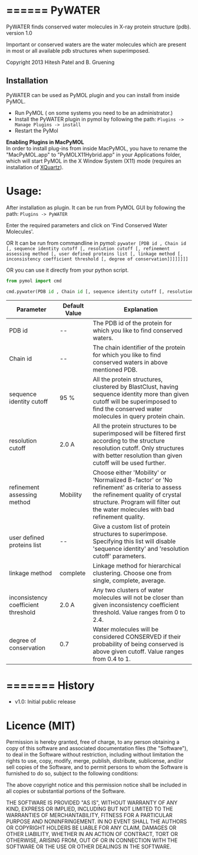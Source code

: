 ======
PyWATER
======

PyWATER finds conserved water molecules in X-ray protein structure (pdb).
version 1.0

Important or conserved waters are the water molecules which are present in most or all available pdb structures when superimposed.

Copyright 2013 Hitesh Patel and B. Gruening


Installation
------------

PyWATER can be used as PyMOL plugin and you can install from inside PyMOL.  
- Run PyMOL ( on some systems you need to be an administrator.)  
- Install the PyWATER plugin in pymol by following the path: `Plugins -> Manage Plugins -> install`  
- Restart the PyMol  

**Enabling Plugins in MacPyMOL**   
In order to install plug-ins from inside MacPyMOL, you have to rename the "MacPyMOL.app" to "PyMOLX11Hybrid.app" in your Applications folder, which will start PyMOL in the X Window System (X11) mode (requires an installation of [XQuartz](http://xquartz.macosforge.org/landing/)).



Usage:
======


After installation as plugin. It can be run from PyMOL GUI by following the path: `Plugins -> PyWATER`

Enter the required parameters and click on 'Find Conserved Water Molecules'.

OR It can be run from commandline in pymol:
    `pywater [PDB id , Chain id [, sequence identity cutoff [, resolution cutoff [, refinement assessing method [, user defined proteins list [, linkage method [, inconsistency coefficient threshold [, degree of conservation]]]]]]]]`

OR you can use it directly from your python script.

```python
from pymol import cmd

cmd.pywater(PDB id , Chain id [, sequence identity cutoff [, resolution cutoff [, refinement assessing method [, user defined proteins list [, linkage method [, inconsistency coefficient threshold [, degree of conservation]]]]]]])

```


Parameter    | Default Value | Explanation
-------- | -------- | -----------
PDB id | -- | The PDB id of the protein for which you like to find conserved waters.
Chain id | -- | The chain identifier of the protein for which you like to find conserved waters in above mentioned PDB.
sequence identity cutoff | 95 % | All the protein structures, clustered by BlastClust, having sequence identity more than given cutoff will be superimposed to find the conserved water molecules in query protein chain.
resolution cutoff | 2.0 A | All the protein structures to be superimposed will be filtered first according to the structure resolution cutoff. Only structures with better resolution than given cutoff will be used further.
refinement assessing method | Mobility | Choose either 'Mobility' or 'Normalized B-factor' or 'No refinement' as criteria to assess the refinement quality of crystal structure. Program will filter out the water molecules with bad refinement quality.
user defined proteins list | -- | Give a custom list of protein structures to superimpose. Specifying this list will disable 'sequence identity' and 'resolution cutoff' parameters.
linkage method | complete | Linkage method for hierarchical clustering. Choose one from single, complete, average.
inconsistency coefficient threshold | 2.0 A | Any two clusters of water molecules will not be closer than given inconsistency coefficient threshold. Value ranges from 0 to 2.4.
degree of conservation | 0.7 | Water molecules will be considered CONSERVED if their probability of being conserved is above given cutoff. Value ranges from 0.4 to 1.


=======
History
=======

- v1.0: Initial public release


Licence (MIT)
=============

Permission is hereby granted, free of charge, to any person obtaining a copy
of this software and associated documentation files (the "Software"), to deal
in the Software without restriction, including without limitation the rights
to use, copy, modify, merge, publish, distribute, sublicense, and/or sell
copies of the Software, and to permit persons to whom the Software is
furnished to do so, subject to the following conditions:

The above copyright notice and this permission notice shall be included in
all copies or substantial portions of the Software.

THE SOFTWARE IS PROVIDED "AS IS", WITHOUT WARRANTY OF ANY KIND, EXPRESS OR
IMPLIED, INCLUDING BUT NOT LIMITED TO THE WARRANTIES OF MERCHANTABILITY,
FITNESS FOR A PARTICULAR PURPOSE AND NONINFRINGEMENT. IN NO EVENT SHALL THE
AUTHORS OR COPYRIGHT HOLDERS BE LIABLE FOR ANY CLAIM, DAMAGES OR OTHER
LIABILITY, WHETHER IN AN ACTION OF CONTRACT, TORT OR OTHERWISE, ARISING FROM,
OUT OF OR IN CONNECTION WITH THE SOFTWARE OR THE USE OR OTHER DEALINGS IN
THE SOFTWARE.

